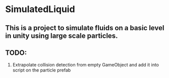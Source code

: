 # SimulatedLiquid

## This is a project to simulate fluids on a basic level in unity using large scale particles.

## TODO:
1. Extrapolate collision detection from empty GameObject and add it into script on the particle prefab
